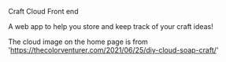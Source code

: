 Craft Cloud Front end


A web app to help you store and keep track of your craft ideas!











The cloud image on the home page is from 'https://thecolorventurer.com/2021/06/25/diy-cloud-soap-craft/'
